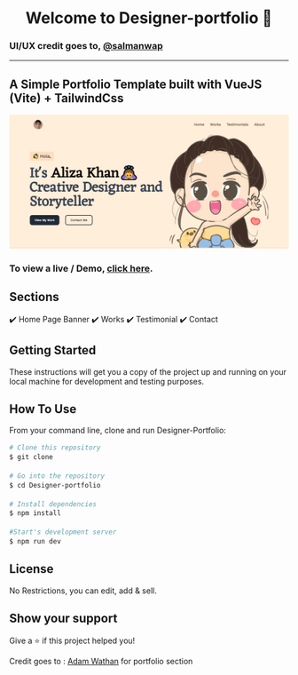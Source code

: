 <h1 align="center">Welcome to Designer-portfolio 👋</h1>

### UI/UX credit goes to, **[@salmanwap](https://www.figma.com/@salmanwap)**

<hr/>

## A Simple Portfolio Template built with VueJS (Vite) + TailwindCss

<p align="center">
  <kbd>
    <img src="sample.png"></img>
  </kbd>
</p>

### To view a live / Demo, **[click here](https://desinger-portfolio.netlify.app/)**.

## Sections

✔️ Home Page Banner
✔️ Works
✔️ Testimonial
✔️ Contact

## Getting Started

These instructions will get you a copy of the project up and running on your local machine for development and testing purposes.

## How To Use

From your command line, clone and run Designer-Portfolio:

```bash
# Clone this repository
$ git clone

# Go into the repository
$ cd Designer-portfolio

# Install dependencies
$ npm install

#Start's development server
$ npm run dev
```

## License

No Restrictions, you can edit, add & sell.

## Show your support

Give a ⭐️ if this project helped you!

Credit goes to : [Adam Wathan](https://codepen.io/adamwathan/pen/QWLEJGr) for portfolio section
